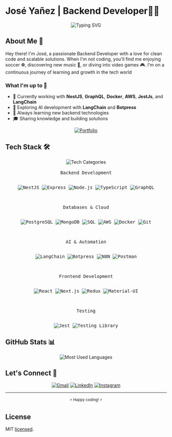 # José Yañez | Backend Developer👨‍💻

<div align="center">
  <img src="https://readme-typing-svg.demolab.com?font=Fira+Code&pause=1000&color=2E97A7&center=true&vCenter=true&width=435&lines=Backend+Developer;NestJS+%7C+GraphQL+%7C+AWS;Always+learning+new+technologies" alt="Typing SVG" />
</div>

## About Me 🚀

Hey there! I'm José, a passionate Backend Developer with a love for clean code and scalable solutions. When I'm not coding, you'll find me enjoying soccer ⚽, discovering new music 🎵, or diving into video games 🎮. I'm on a continuous journey of learning and growth in the tech world

### What I'm up to 🎯
- 💼 Currently working with **NestJS**, **GraphQL**, **Docker**, **AWS**, **JestJs**, and **LangChain**
- 🤖 Exploring AI development with **LangChain** and **Botpress**
- 🌱 Always learning new backend technologies
- 🎓 Sharing knowledge and building solutions

<div align="center">
  
  [![Portfolio](https://img.shields.io/badge/Portfolio-000000?style=for-the-badge&logo=vercel&logoColor=white)](https://josemanuelyc.vercel.app)
  
</div>

## Tech Stack 🛠️

<div align="center">

<div align="center">
  <img src="https://readme-typing-svg.demolab.com?font=Fira+Code&pause=1000&color=2E97A7&center=true&vCenter=true&width=435&lines=Backend+Development;Databases+%26+Cloud;AI+%26+Automation;Frontend+%26+Testing" alt="Tech Categories" />
</div>

<br>

<kbd align="center">
<kbd>Backend Development</kbd>
<br>
<br>

![NestJS](https://img.shields.io/badge/NestJS-E0234E?style=for-the-badge&logo=nestjs&logoColor=white)
![Express](https://img.shields.io/badge/Express-000000?style=for-the-badge&logo=express&logoColor=white)
![Node.js](https://img.shields.io/badge/Node.js-339933?style=for-the-badge&logo=node.js&logoColor=white)
![TypeScript](https://img.shields.io/badge/TypeScript-3178C6?style=for-the-badge&logo=typescript&logoColor=white)
![GraphQL](https://img.shields.io/badge/GraphQL-E10098?style=for-the-badge&logo=graphql&logoColor=white)
</kbd>

<br>
<br>

<kbd align="center">
<kbd>Databases & Cloud</kbd>
<br>
<br>

![PostgreSQL](https://img.shields.io/badge/PostgreSQL-316192?style=for-the-badge&logo=postgresql&logoColor=white)
![MongoDB](https://img.shields.io/badge/MongoDB-47A248?style=for-the-badge&logo=mongodb&logoColor=white)
![SQL](https://img.shields.io/badge/SQL-4479A1?style=for-the-badge&logo=mysql&logoColor=white)
![AWS](https://img.shields.io/badge/AWS-232F3E?style=for-the-badge&logo=amazon-aws&logoColor=white)
![Docker](https://img.shields.io/badge/Docker-2496ED?style=for-the-badge&logo=docker&logoColor=white)
![Git](https://img.shields.io/badge/Git-F05032?style=for-the-badge&logo=git&logoColor=white)
</kbd>

<br>
<br>

<kbd align="center">
<kbd>AI & Automation</kbd>
<br>
<br>

![LangChain](https://img.shields.io/badge/LangChain-121212?style=for-the-badge&logo=chainlink&logoColor=white)
![Botpress](https://img.shields.io/badge/Botpress-FF4F64?style=for-the-badge&logo=robotframework&logoColor=white)
![N8N](https://img.shields.io/badge/N8N-41B883?style=for-the-badge&logo=n8n&logoColor=white)
![Postman](https://img.shields.io/badge/Postman-FF6C37?style=for-the-badge&logo=postman&logoColor=white)
</kbd>

<br>
<br>

<kbd align="center">
<kbd>Frontend Development</kbd>
<br>
<br>

![React](https://img.shields.io/badge/React-20232A?style=for-the-badge&logo=react&logoColor=61DAFB)
![Next.js](https://img.shields.io/badge/Next.js-000000?style=for-the-badge&logo=next.js&logoColor=white)
![Redux](https://img.shields.io/badge/Redux-764ABC?style=for-the-badge&logo=redux&logoColor=white)
![Material-UI](https://img.shields.io/badge/Material--UI-0081CB?style=for-the-badge&logo=material-ui&logoColor=white)
</kbd>

<br>
<br>

<kbd align="center">
<kbd>Testing</kbd>
<br>
<br>

![Jest](https://img.shields.io/badge/Jest-C21325?style=for-the-badge&logo=jest&logoColor=white)
![Testing Library](https://img.shields.io/badge/Testing_Library-E33332?style=for-the-badge&logo=testing-library&logoColor=white)
</kbd>

</div>

</div>

## GitHub Stats 📊

<div align="center">
  <img src="https://github-readme-stats.vercel.app/api/top-langs/?username=JoseManuelYC&layout=compact" alt="Most Used Languages" />
</div>

## Let's Connect 🤝

<div align="center">
  
[![Gmail](https://img.shields.io/badge/Gmail-D14836?style=for-the-badge&logo=gmail&logoColor=white)](mailto:joseyanezcontact@gmail.com)
[![LinkedIn](https://img.shields.io/badge/LinkedIn-0077B5?style=for-the-badge&logo=linkedin&logoColor=white)](https://www.linkedin.com/in/joseyanez07/)
[![Instagram](https://img.shields.io/badge/Instagram-E4405F?style=for-the-badge&logo=instagram&logoColor=white)](https://www.instagram.com/_joseyanez/?hl=es)

</div>

---
<div align="center">
  <sub>⚡ Happy coding! ⚡</sub>
</div>

## License

MIT [licensed](LICENSE).
